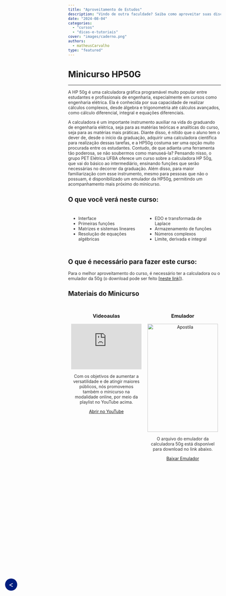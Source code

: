 ```yaml
---
title: "Aproveitamento de Estudos"
description: "Vindo de outra faculdade? Saiba como aproveitar suas disciplinas!"
date: "2024-08-04"
categories: 
  - "cursos"
  - "dicas-e-tutoriais"
cover: "images/caderno.png"
authors: 
  - matheusCarvalho
type: "featured"
---
```

# Minicurso HP50G
---
<!--Botão para voltar para a página anterior-->
<a href="javascript:history.back()" style="position: fixed; top: 49vh; left: 20px; background-color: #001D7E; color: white; width: 40px; height: 40px; line-height: 40px; border-radius: 50%; text-align: center; text-decoration: none; font-size: 24px; z-index: 1000; cursor: pointer; display: inline-block;
"> &lt;
</a>

<p style="color: #333;">  <!--Define a cor do texto -->
  A HP 50g é uma calculadora gráfica programável muito popular entre estudantes e profissionais de engenharia, especialmente em cursos como engenharia elétrica. Ela é conhecida por sua capacidade de realizar cálculos complexos, desde álgebra e trigonometria até cálculos avançados, como cálculo diferencial, integral e equações diferenciais.
</p>
<p style="color: #333;">
  A calculadora é um importante instrumento auxiliar na vida do graduando de engenharia elétrica, seja para as matérias teóricas e analíticas do curso, seja para as matérias mais práticas. Diante disso, é nítido que o aluno tem o dever de, desde o início da graduação, adquirir uma calculadora científica para realização dessas tarefas, e a HP50g costuma ser uma opção muito procurada entre os estudantes. Contudo, de que adianta uma ferramenta tão poderosa, se não soubermos como manuseá-la? Pensando nisso, o grupo PET Elétrica UFBA oferece um curso sobre a calculadora HP 50g, que vai do básico ao intermediário, ensinando funções que serão necessárias no decorrer da graduação. Além disso, para maior familiarização com esse instrumento, mesmo para pessoas que não o possuam, é disponibilizado um emulador da HP50g, permitindo um acompanhamento mais próximo do minicurso.
</p>

## O que você verá neste curso:

<div style="display: flex; color: #333;">
  <div style="flex: 1; padding: 10px;">
    <ul>
      <li>Interface</li>
      <li>Primeiras funções</li>
      <li>Matrizes e sistemas lineares</li>
      <li>Resolução de equações algébricas</li>
    </ul>
  </div>
  <div style="flex: 1; padding: 10px;">
    <ul>
      <li>EDO e transformada de Laplace</li>
      <li>Armazenamento de funções</li>
      <li>Números complexos</li>
      <li>Limite, derivada e integral</li>
    </ul>
  </div>
</div>

## O que é necessário para fazer este curso:

<p style="color: #333;">
 Para o melhor aproveitamento do curso, é necessário ter a calculadora ou o emulador da 50g (o download pode ser feito <a href="https://www.dropbox.com/scl/fi/rs4musnyblxrsmdzqf7ba/Emulador-HP-50G.rar?rlkey=zynkszfyj2dhobq8qz6xrirxc&e=3&dl=0" target="_blank">[neste link]</a>).
</p>

## Materiais do Minicurso

<div style="display: flex; flex-wrap: wrap;">
  <div style="flex: 1; padding: 10px; text-align: center;">
    <h3>Videoaulas</h3>
    <iframe width="100%" src="https://www.youtube.com/embed/videoseries?si=JP2MaWq27ixqvCVn&amp;list=PLPYIiTqJVmYGB66CAE-qJ7wY-vhaCyx8u" title="YouTube video player" frameborder="0" allow="accelerometer; autoplay; clipboard-write; encrypted-media; gyroscope; picture-in-picture; web-share" referrerpolicy="strict-origin-when-cross-origin" allowfullscreen></iframe>
    <p  style="color: #333;">Com os objetivos de aumentar a versatilidade e de atingir maiores públicos, nós promovemos também o minicurso na modalidade online, por meio da playlist no YouTube acima.</p>
    <a href="https://youtube.com/playlist?list=PLPYIiTqJVmYGB66CAE-qJ7wY-vhaCyx8u&si=JP2MaWq27ixqvCVn" class="btn btn-primary espaco-abaixo btn-sm" target="_blank">Abrir no YouTube</a>
  </div>
  <div style="flex: 1; padding: 10px; text-align: center;">
    <h3>Emulador</h3>
    <img src="https://i.ytimg.com/vi/9WS7Je4SrNE/maxresdefault.jpg" alt="Apostila" style="width: 100%;">
    <p style="color: #333;">O arquivo do emulador da calculadora 50g está disponível para download no link abaixo.</p>
    <a href="https://www.dropbox.com/scl/fi/rs4musnyblxrsmdzqf7ba/Emulador-HP-50G.rar?rlkey=zynkszfyj2dhobq8qz6xrirxc&e=3&dl=0" class="btn btn-primary espaco-abaixo btn-sm" target="_blank">Baixar Emulador</a>
  </div>
  
</div>
